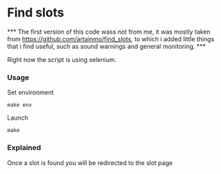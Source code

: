 # Find slots

*** The first version of this code wass not from me, it was mostly taken from https://github.com/artainmo/find_slots, to which i added little things that i find useful, such as sound warnings and general monitoring. ***

Right now the script is using selenium.

### Usage

  Set environment

  ```
  make env
  ```

  Launch

  ```
  make
  ```

### Explained

Once a slot is found you will be redirected to the slot page
